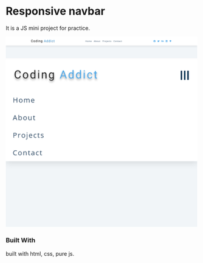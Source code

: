 <h1 class="align-center">Responsive navbar</h1>

It is a JS mini project for practice.

![screenshot2](screenshot2.png)
![screenshot1](screenshot1.png)

### Built With

built with html, css, pure js.
